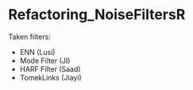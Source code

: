 # Refactoring_NoiseFiltersR

Taken filters:
- ENN (Lusi)
- Mode Filter (JI)
- HARF Filter (Saad)
- TomekLinks (Jiayi)

